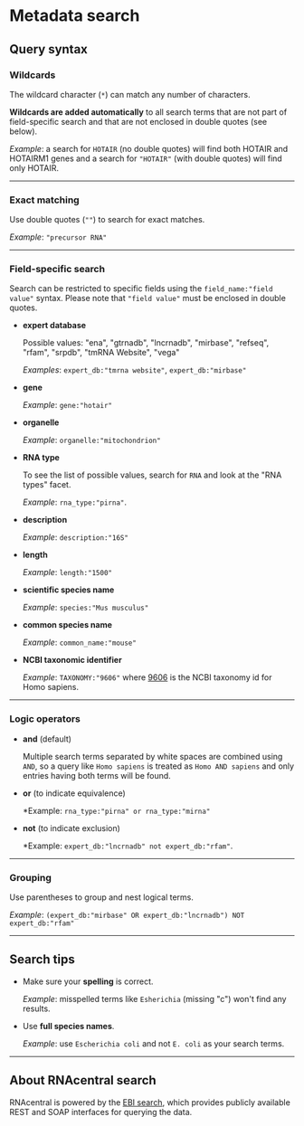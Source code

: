 
<h1><i class="fa fa-info-circle"></i> Metadata search</h1>

## Query syntax

### Wildcards

The wildcard character (`*`) can match any number of characters.

**Wildcards are added automatically** to all search terms that are not part of field-specific
search and that are not enclosed in double quotes (see below).

*Example*: a search for `HOTAIR` (no double quotes) will find both HOTAIR and HOTAIRM1 genes
and a search for `"HOTAIR"` (with double quotes) will find only HOTAIR.

---

### Exact matching

Use double quotes (`""`) to search for exact matches.

*Example*: `"precursor RNA"`

---

### Field-specific search

Search can be restricted to specific fields using the `field_name:"field value"` syntax.
Please note that `"field value"` must be enclosed in double quotes.

* **expert database**

	Possible values: "ena", "gtrnadb", "lncrnadb", "mirbase", "refseq", "rfam", "srpdb", "tmRNA Website", "vega"

	*Examples*: `expert_db:"tmrna website"`, `expert_db:"mirbase"`

* **gene**

	*Example*: `gene:"hotair"`

* **organelle**

	*Example*: `organelle:"mitochondrion"`

* **RNA type**

	To see the list of possible values, search for `RNA` and look at the "RNA types" facet.

	*Example*: `rna_type:"pirna"`.

* **description**

	*Example*: `description:"16S"`

* **length**

	*Example*: `length:"1500"`

* **scientific species name**

	*Example*: `species:"Mus musculus"`

* **common species name**

	*Example*: `common_name:"mouse"`

* **NCBI taxonomic identifier**

	*Example*: `TAXONOMY:"9606"` where [9606](http://www.ncbi.nlm.nih.gov/Taxonomy/Browser/wwwtax.cgi?id=9606) is the NCBI taxonomy id for Homo sapiens.

---

### Logic operators

* **and** (default)

	Multiple search terms separated by white spaces are combined using `AND`,
	so a query like `Homo sapiens` is treated as `Homo AND sapiens` and only entries having both terms will be found.

* **or** (to indicate equivalence)

	*Example: `rna_type:"pirna" or rna_type:"mirna"`

* **not** (to indicate exclusion)

	*Example: `expert_db:"lncrnadb" not expert_db:"rfam"`.

---

### Grouping

Use parentheses to group and nest logical terms.

*Example*: `(expert_db:"mirbase" OR expert_db:"lncrnadb") NOT expert_db:"rfam"`

---

## Search tips

* Make sure your **spelling** is correct.

    *Example*: misspelled terms like `Esherichia` (missing "c") won't find any results.

* Use **full species names**.

    *Example*: use `Escherichia coli` and not `E. coli` as your search terms.

---

## About RNAcentral search

RNAcentral is powered by the [EBI search](http://www.ebi.ac.uk/ebisearch/),
which provides publicly available REST and SOAP interfaces for querying the data.
